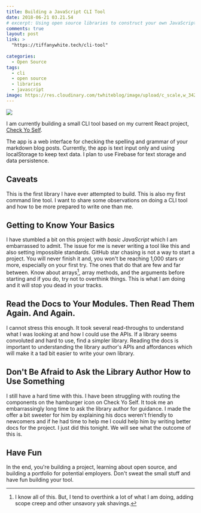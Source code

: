```yaml
---
title: Building a JavaScript CLI Tool
date: 2018-06-21 03.21.54
# excerpt: Using open source libraries to construct your own JavaScript CLI tool is a fun way to get familiar with a concept.
comments: true
layout: post
link: >
  "https://tiffanywhite.tech/cli-tool"
    
categories:
  - Open Source
tags: 
  - cli 
  - open source
  - libraries
  - javascript
image: https://res.cloudinary.com/twhiteblog/image/upload/c_scale,w_3424/v1529564722/goran-ivos-245581-unsplash_lcfk25.jpg
---
```


<img src="https://res.cloudinary.com/twhiteblog/image/upload/c_scale,w_3424/v1529564722/goran-ivos-245581-unsplash_lcfk25.jpg" />

I am currently building a small CLI tool based on my current React project, [Check Yo Self](https://checkyoself.surge.sh/).

The app is a web interface for checking the spelling and grammar of your markdown blog posts. Currently, the app is text input only and using localStorage to keep text data. I plan to use Firebase for text storage and data persistence.

## Caveats

This is the first library I have ever attempted to build. This is also my first command line tool. I want to share some observations on doing a CLI tool and how to be more prepared to write one than me.


## Getting to Know Your Basics

I have stumbled a bit on this project with _basic JavaScript_ which I am embarrassed to admit. The issue for me is never writing a tool like this and also setting impossible standards. GitHub star chasing is not a way to start a project. You will never finish it and, you won't be reaching 1,000 stars or more, especially on your first try. The ones that do that are few and far between. Know about arrays[^1], array methods, and the arguments before starting and if you do, try not to overthink things. This is what I am doing and it will stop you dead in your tracks.

## Read the Docs to Your Modules. Then Read Them Again. And Again.

I cannot stress this enough. It took several read-throughs to understand what I was looking at and how I could use the APIs. If a library seems convoluted and hard to use, find a simpler library. Reading the docs is important to understanding the library author's APIs and affordances which will make it a tad bit easier to write your own library.

## Don't Be Afraid to Ask the Library Author How to Use Something

I still have a hard time with this. I have been struggling with routing the components on the hamburger icon on Check Yo Self. It took me an embarrassingly long time to ask the library author for guidance. I made the offer a bit sweeter for him by explaining his docs weren't friendly to newcomers and if he had time to help me I could help him by writing better docs for the project. I just did this tonight. We will see what the outcome of this is.

## Have Fun

In the end, you're building a project, learning about open source, and building a portfolio for potential employers. Don't sweat the small stuff and have fun building your tool.





[^1]: I know all of this. But, I tend to overthink a lot of what I am doing, adding scope creep and other unsavory yak shavings.
